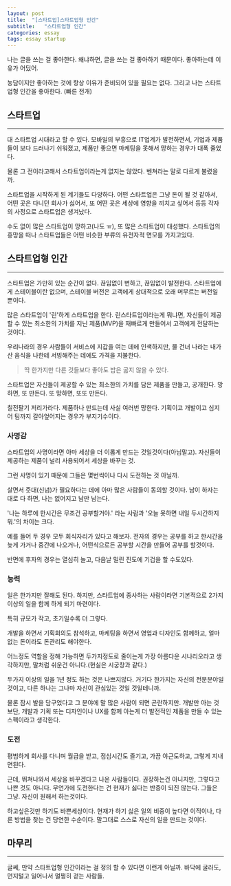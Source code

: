 ```yaml
---
layout: post
title:  "[스타트업]스타트업형 인간"
subtitle:   "스타트업형 인간"
categories: essay
tags: essay startup
---
```


나는 글을 쓰는 걸 좋아한다. 왜냐하면, 글을 쓰는 걸 좋아하기 때문이다. 좋아하는데 이유가 어딨어.

농담이지만 좋아하는 것에 항상 이유가 준비되어 있을 필요는 없다. 그리고 나는 스타트업형 인간을 좋아한다. (빠른 전개)

## 스타트업

---

대 스타트업 시대라고 할 수 있다. 모바일의 부흥으로 IT업계가 발전하면서, 기업과 제품들이 보다 드러나기 쉬워졌고, 제품만 좋으면 마케팅을 못해서 망하는 경우가 대폭 줄었다.

물론 그 전이라고해서 스타트업이라는게 없지는 않았다. 벤쳐라는 말로 다르게 불렸을까.

스타트업을 시작하게 된 계기들도 다양하다. 어떤 스타트업은 그냥 돈이 될 것 같아서, 어떤 곳은 다니던 회사가 싫어서, 또 어떤 곳은 세상에 영향을 끼치고 싶어서 등등 각자의 사정으로 스타트업은 생겨났다.

수도 없이 많은 스타트업이 망하고(나도 ㅠ), 또 많은 스타트업이 대성했다. 스타트업의 흥망을 떠나 스타트업들은 어떤 비슷한 부류의 유전자적 면모를 가지고있다.

## 스타트업형 인간

---

스타트업은 가만히 있는 순간이 없다. 끊임없이 변하고, 끊임없이 발전한다. 스타트업에게 스테이블이란 없으며, 스테이블 버전은 고객에게 상대적으로 오래 머무르는 버전일 뿐이다.

많은 스타트업이 '린'하게 스타트업을 한다. 린스타트업이라는게 뭐냐면, 자신들이 제공할 수 있는 최소한의 가치를 지닌 제품(MVP)을 재빠르게 만들어서 고객에게 전달하는 것이다.

우리나라의 경우 사람들이 서비스에 지갑을 여는 데에 인색하지만, 물 건너 나라는 내가 산 음식을 나한테 서빙해주는 데에도 가격을 지불한다.

> 딱 한가지만 다른 것들보다 좋아도 밥은 굶지 않을 수 있다.

스타트업은 자신들이 제공할 수 있는 최소한의 가치를 담은 제품을 만들고, 공개한다. 망하면, 또 만든다. 또 망하면, 또또 만든다.

칠전팔기 저리가라다. 제품하나 만드는데 사실 여러번 망한다. 기획이고 개발이고 심지어 팀까지 갈아엎어지는 경우가 부지기수이다.

<script async src="//pagead2.googlesyndication.com/pagead/js/adsbygoogle.js"></script>
<ins class="adsbygoogle"
     style="display:block; text-align:center;"
     data-ad-format="fluid"
     data-ad-layout="in-article"
     data-ad-client="ca-pub-3014668630648493"
     data-ad-slot="3873336698"></ins>
<script>
     (adsbygoogle = window.adsbygoogle || []).push({});
</script>

### 사명감

스타트업의 사명이라면 아마 세상을 더 이롭게 만드는 것일것이다(아님말고). 자신들이 제공하는 제품이 널리 사용되어서 세상을 바꾸는 것.

그런 사명이 있기 때문에 그들은 몇번씩이나 다시 도전하는 것 아닐까.

살면서 줏대(신념)가 필요하다는 데에 아마 많은 사람들이 동의할 것이다. 남이 하자는대로 다 하면, 나는 없어지고 남만 남는다.

'나는 하루에 한시간은 무조건 공부할거야.' 라는 사람과 '오늘 못하면 내일 두시간하지 뭐.'의 차이는 크다.

예를 들어 두 경우 모두 회식자리가 있다고 해보자. 전자의 경우는 공부를 하고 한시간을 늦게 가거나 중간에 나오거나, 어떤식으로든 공부할 시간을 만들어 공부를 할것이다.

반면에 후자의 경우는 열심히 놀고, 다음날 밀린 진도에 기겁을 할 수도있다.

### 능력

일은 한가지만 잘해도 된다. 하지만, 스타트업에 종사하는 사람이라면 기본적으로 2가지 이상의 일을 함께 하게 되기 마련이다.

특히 규모가 작고, 초기일수록 더 그렇다.

개발을 하면서 기획회의도 참석하고, 마케팅을 하면서 영업과 디자인도 함께하고, 얼마 없는 돈이라도 돈관리도 해야한다.

어느정도 역할을 정해 가능하면 두가지정도로 줄이는게 가장 아름다운 시나리오라고 생각하지만, 말처럼 쉬운건 아니다.(현실은 시궁창과 같다.)

두가지 이상의 일을 1년 정도 하는 것은 나쁘지않다. 거기다 한가지는 자신의 전문분야일 것이고, 다른 하나는 그나마 자신이 관심있는 것일 것일테니까.

물론 잠시 발을 담구었다고 그 분야에 말 많은 사람이 되면 곤란하지만. 개발만 아는 것보단, 개발과 기획 또는 디자인이나 UX를 함께 아는게 더 발전적인 제품을 만들 수 있는 스펙이라고 생각한다.

### 도전

평범하게 회사를 다니며 월급을 받고, 점심시간도 즐기고, 가끔 야근도하고, 그렇게 지내면된다.

근데, 뛰쳐나와서 세상을 바꾸겠다고 나온 사람들이다. 권장하는건 아니지만, 그렇다고 나쁜 것도 아니다. 무언가에 도전한다는 건 현재가 싫다는 반증이 되진 않는다. 그들은 그냥. 자신이 원해서 하는것이다.

하고싶은것만 하기도 바쁜세상이다. 현재가 하기 싫은 일의 비중이 높다면 이직이나, 다른 방법을 찾는 건 당연한 수순이다. 말그대로 스스로 자신의 일을 만드는 것이다.

## 마무리

---

글쎄, 만약 스타트업형 인간이라는 걸 정의 할 수 있다면 이런게 아닐까. 바닥에 굴러도, 먼지털고 일어나서 멀쩡히 걷는 사람들.

